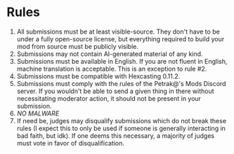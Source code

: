 # Rules

1. All submissions must be at least visible-source. They don't have to be under a fully open-source license, but everything required to build your mod from source must be publicly visible.
2. Submissions may not contain AI-generated material of any kind.
3. Submissions must be available in English. If you are not fluent in English, machine translation is acceptable. This is an exception to rule #2.
4. Submissions must be compatible with Hexcasting 0.11.2.
5. Submissions must comply with the rules of the Petrak@'s Mods Discord server. If you wouldn't be able to send a given thing in there without necessitating moderator action, it should not be present in your submission.
6. *NO MALWARE*
7. If need be, judges may disqualify submissions which do not break these rules (I expect this to only be used if someone is generally interacting in bad faith, but idk). If one deems this necessary, a majority of judges must vote in favor of disqualification.
